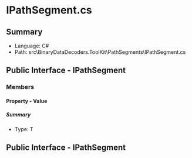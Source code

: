 ﻿# IPathSegment.cs

## Summary

* Language: C#
* Path: src\BinaryDataDecoders.ToolKit\PathSegments\IPathSegment.cs

## Public Interface - IPathSegment

### Members

#### Property - Value

##### Summary

 * Type: T 

## Public Interface - IPathSegment

